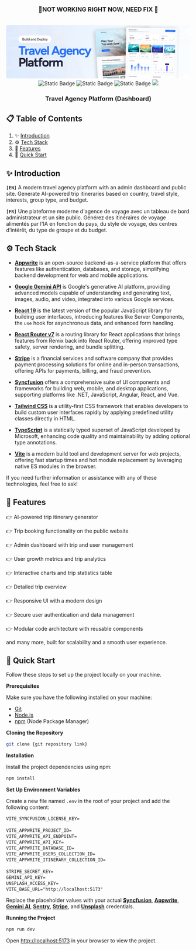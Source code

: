 <div align="center">
  <h3 align="center">🚧NOT WORKING RIGHT NOW, NEED FIX 🚧</h3>
  <br />
    <a href="https://tourvisto-fv.vercel.app" target="_blank">
      <img src="public/assets/readme/readme.png" alt="Project Banner">
    </a>
  <br />
  <div>
    <img alt="Static Badge" src="https://img.shields.io/badge/React-4c84f3?style=for-the-badge&logo=react&logoColor=white">
    <img alt="Static Badge" src="https://img.shields.io/badge/Appwrite-f05695?style=for-the-badge&logo=appwrite&logoColor=white">
    <img alt="Static Badge" src="https://img.shields.io/badge/Syncfusion-181758?style=for-the-badge&logoColor=white">
    <img src="https://img.shields.io/badge/-Tailwind_CSS-38B2AC?style=for-the-badge&logo=tailwind-css&logoColor=white" />
  </div>
  <h3 align="center">Travel Agency Platform (Dashboard)</h3>
</div>

## 📋 <a name="table">Table of Contents</a>

1. ✨ [Introduction](#introduction)
2. ⚙️ [Tech Stack](#tech-stack)
3. 📝 [Features](#features)
4. 🚀 [Quick Start](#quick-start)

## <a name="introduction">✨ Introduction</a>

**`[EN]`** A modern travel agency platform with an admin dashboard and public site. Generate AI-powered trip itineraries based on country, travel style, interests, group type, and budget.

**`[FR]`** Une plateforme moderne d'agence de voyage avec un tableau de bord administrateur et un site public. Générez des itinéraires de voyage alimentés par l'IA en fonction du pays, du style de voyage, des centres d’intérêt, du type de groupe et du budget.


## <a name="tech-stack">⚙️ Tech Stack</a>

- **[Appwrite](https://appwrite.io/)** is an open-source backend-as-a-service platform that offers features like authentication, databases, and storage, simplifying backend development for web and mobile applications. 

- **[Google Gemini API](https://developers.google.com/gemini)** is Google's generative AI platform, providing advanced models capable of understanding and generating text, images, audio, and video, integrated into various Google services. 

- **[React 19](https://reactjs.org/)** is the latest version of the popular JavaScript library for building user interfaces, introducing features like Server Components, the `use` hook for asynchronous data, and enhanced form handling. 

- **[React Router v7](https://remix.run/blog/react-router-v7)** is a routing library for React applications that brings features from Remix back into React Router, offering improved type safety, server rendering, and bundle splitting. 

- **[Stripe](https://stripe.com/)** is a financial services and software company that provides payment processing solutions for online and in-person transactions, offering APIs for payments, billing, and fraud prevention. 

- **[Syncfusion](https://www.syncfusion.com/)** offers a comprehensive suite of UI components and frameworks for building web, mobile, and desktop applications, supporting platforms like .NET, JavaScript, Angular, React, and Vue.

- **[Tailwind CSS](https://tailwindcss.com/)** is a utility-first CSS framework that enables developers to build custom user interfaces rapidly by applying predefined utility classes directly in HTML. 

- **[TypeScript](https://www.typescriptlang.org/)** is a statically typed superset of JavaScript developed by Microsoft, enhancing code quality and maintainability by adding optional type annotations. 

- **[Vite](https://vitejs.dev/)** is a modern build tool and development server for web projects, offering fast startup times and hot module replacement by leveraging native ES modules in the browser.

If you need further information or assistance with any of these technologies, feel free to ask! 


## <a name="features">📝 Features</a>


👉 AI-powered trip itinerary generator

👉 Trip booking functionality on the public website

👉 Admin dashboard with trip and user management

👉 User growth metrics and trip analytics

👉 Interactive charts and trip statistics table

👉 Detailed trip overview

👉 Responsive UI with a modern design

👉 Secure user authentication and data management

👉 Modular code architecture with reusable components

and many more, built for scalability and a smooth user experience.

## <a name="quick-start">🚀 Quick Start</a>

Follow these steps to set up the project locally on your machine.

**Prerequisites**

Make sure you have the following installed on your machine:

- [Git](https://git-scm.com/)
- [Node.js](https://nodejs.org/en)
- [npm](https://www.npmjs.com/) (Node Package Manager)

**Cloning the Repository**

```bash
git clone {git repository link}
```

**Installation**

Install the project dependencies using npm:

```bash
npm install
```

**Set Up Environment Variables**

Create a new file named `.env` in the root of your project and add the following content:

```env
VITE_SYNCFUSION_LICENSE_KEY=

VITE_APPWRITE_PROJECT_ID=
VITE_APPWRITE_API_ENDPOINT=
VITE_APPWRITE_API_KEY=
VITE_APPWRITE_DATABASE_ID=
VITE_APPWRITE_USERS_COLLECTION_ID=
VITE_APPWRITE_ITINERARY_COLLECTION_ID=

STRIPE_SECRET_KEY=
GEMINI_API_KEY=
UNSPLASH_ACCESS_KEY=
VITE_BASE_URL="http://localhost:5173"
```
Replace the placeholder values with your actual **[Syncfusion](https://jsm.dev/tourvisto-syncfusion)**, **[Appwrite](https://jsm.dev/tourvisto-appwrite)**, **[Gemini AI](https://aistudio.google.com/)**, **[Sentry](https://jsm.dev/tourvisto-sentry)**, **[Stripe](https://stripe.com/)**, and **[Unsplash](https://unsplash.com/)** credentials.

**Running the Project**

```bash
npm run dev
```

Open [http://localhost:5173](http://localhost:5173/) in your browser to view the project.
